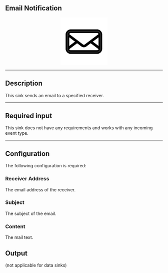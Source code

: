 ## Email Notification

<p align="center"> 
    <img src="icon.png" width="150px;" class="pe-image-documentation"/>
</p>

***

## Description

This sink sends an email to a specified receiver.

***

## Required input

This sink does not have any requirements and works with any incoming event type.

***

## Configuration

The following configuration is required:

### Receiver Address

The email address of the receiver.

### Subject

The subject of the email.

### Content

The mail text.

## Output

(not applicable for data sinks)